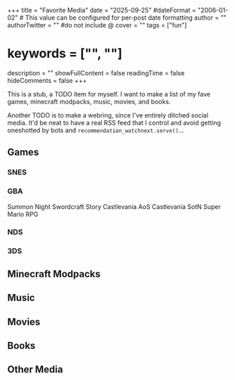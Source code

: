 +++
title = "Favorite Media"
date = "2025-09-25"
#dateFormat = "2006-01-02" # This value can be configured for per-post date formatting
author = ""
authorTwitter = "" #do not include @
cover = ""
tags = ["fun"]
# keywords = ["", ""]
description = ""
showFullContent = false
readingTime = false
hideComments = false
+++

This is a stub, a TODO item for myself. I want to make a list of my fave games, minecraft modpacks, music, movies, and books.

Another TODO is to make a webring, since I've entirely ditched social media. It'd be neat to have a real RSS feed that I control and avoid getting oneshotted by bots and `recommendation_watchnext.serve()`...

## Games

### SNES

### GBA

Summon Night Swordcraft Story
Castlevania AoS
Castlevania SotN
Super Mario RPG

### NDS

### 3DS

## Minecraft Modpacks
## Music
## Movies
## Books
## Other Media